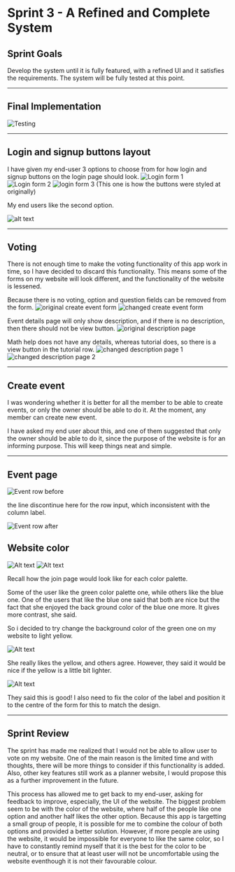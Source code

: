 # Sprint 3 - A Refined and Complete System


## Sprint Goals

Develop the system until it is fully featured, with a refined UI and it satisfies the requirements. The system will be fully tested at this point.

---

## Final Implementation
![Testing](testing1.gif)


---

## Login and signup buttons layout

I have given my end-user 3 options to choose from for how login and signup buttons on the login page should look.
![Login form 1](screenshots/login_form_1.png)
![Login form 2](screenshots/login_form_2.png)
![login form 3](screenshots/login_form_3.png) 
(This one is how the buttons were styled at originally)

My end users like the second option.

![alt text](screenshots/login_form_2.png)



---

## Voting

There is not enough time to make the voting functionality of this app work in time, so I have decided to discard this functionality. This means some of the forms on my website will look different, and the functionality of the website is lessened.


Because there is no voting, option and question fields can be removed from the form.
![original create event form](screenshots/event_create_old.png)
![changed create event form](screenshots/event_create_new.png)

Event details page will only show description, and if there is no description, then there should not be view button.
![original description page](screenshots/event_description_old.png)

Math help does not have any details, whereas tutorial does, so there is a view button in the tutorial row.
![changed description page 1](screenshots/event_view.png)
![changed description page 2](screenshots/event_description.png)



---

## Create event

I was wondering whether it is better for all the member to be able to create events, or only the owner should be able to do it. At the moment, any member can create new event.

I have asked my end user about this, and one of them suggested that only the owner should be able to do it, since the purpose of the website is for an informing purpose. This will keep things neat and simple.

---

## Event page

![Event row before](screenshots/show_event_row_1.png)

the line discontinue here for the row input, which inconsistent with the column label.

![Event row after](screenshots/show_event_row_2.png)

## Website color


![Alt text](image.png)
![Alt text](image-1.png)

Recall how the join page would look like for each color palette.

Some of the user like the green color palette one, while others like the blue one. One of the users that like the blue one said that both are nice but the fact that she enjoyed the back ground color of the blue one more. It gives more contrast, she said.

So i decided to try change the background color of the green one on my website to light yellow.

![Alt text](image-5.png)

She really likes the yellow, and others agree. However, they said it would be nice if the yellow is a little bit lighter.

![Alt text](image-4.png)

They said this is good! I also need to fix the color of the label and position it to the centre of the form for this to match the design.




---

## Sprint Review
The sprint has made me realized that I would not be able to allow user to vote on my website. One of the main reason is the limited time and with thoughts, there will be more things to consider if this functionality is added. Also, other key features still work as a planner website, I would propose this as a further improvement in the future.

This process has allowed me to get back to my end-user, asking for feedback to improve, especially, the UI of the website. The biggest problem seem to be with the color of the website, where half of the people like one option and another half likes the other option. Because this app is targetting a small group of people, it is possible for me to combine the colour of both options and provided a better solution. However, if more people are using the website, it would be impossible for everyone to like the same color, so I have to constantly remind myself that it is the best for the color to be neutral, or to ensure that at least user will not be uncomfortable using the website eventhough it is not their favourable colour.


